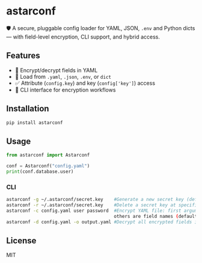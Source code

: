 # astarconf

🛡 A secure, pluggable config loader for YAML, JSON, `.env` and Python dicts — with field-level encryption, CLI support, and hybrid access.

## Features

- 🔐 Encrypt/decrypt fields in YAML
- 🔌 Load from `.yaml`, `.json`, `.env`, or `dict`
- ✅ Attribute (`config.key`) and key (`config['key']`) access
- 🧰 CLI interface for encryption workflows

## Installation

```bash
pip install astarconf
```

## Usage

```python
from astarconf import Astarconf

conf = Astarconf("config.yaml")
print(conf.database.user)
```

### CLI

```bash
astarconf -g ~/.astarconf/secret.key	#Generate a new secret key (default: ~/.astartool/secret.key)
astarconf -r ~/.astarconf/secret.key	#Delete a secret key at specified path
astarconf -c config.yaml user password	#Encrypt YAML file: first argument is path, 
                                        others are field names (default: user, password)
astarconf -d config.yaml -o output.yaml	#Decrypt all encrypted fields in YAML file 
```

## License

MIT
